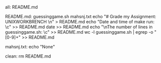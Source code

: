 all: README.md


README.md: guessinggame.sh mahsnj.txt
	echo "# Grade my Assignment: UNIXWORKBRENCH \n" > README.md
	echo "Date and time of make run: \c" >> README.md
	date >> README.md
	echo "\nThe number of lines in guessinggame.sh: \c" >> README.md
	wc -l guessinggame.sh | egrep -o "[0-9]+" >> README.md

mahsnj.txt: 
	echo "None"

clean:
	rm README.md
